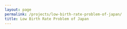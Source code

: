 ```yaml
---
layout: page
permalink: /projects/low-birth-rate-problem-of-japan/
title: Low Birth Rate Problem of Japan
---
```


<object data="/doc/Low-Birth-Rate-Problem-of-Japan.pdf" width="100%" height="1000vh" type='application/pdf'></object>